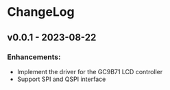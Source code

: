 # ChangeLog

## v0.0.1 - 2023-08-22

### Enhancements:

* Implement the driver for the GC9B71 LCD controller
* Support SPI and QSPI interface
